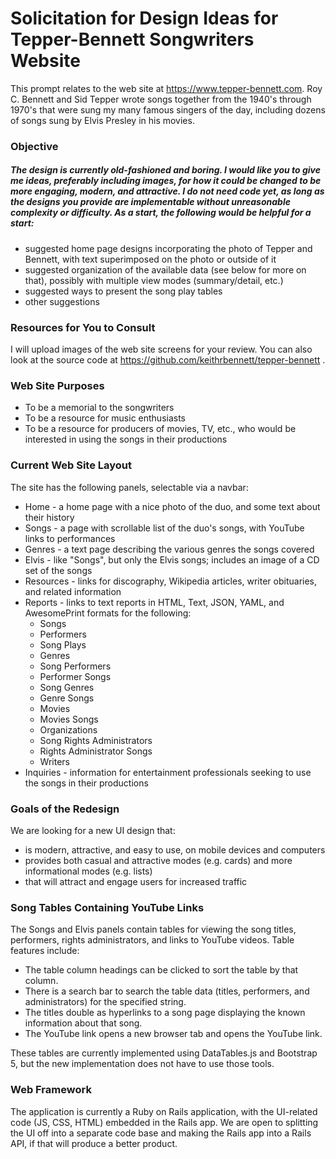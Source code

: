 # Solicitation for Design Ideas for Tepper-Bennett Songwriters Website

This prompt relates to the web site at https://www.tepper-bennett.com. Roy C. Bennett and Sid Tepper wrote songs together from the 1940's through 1970's that were sung my many famous singers of the day, including dozens of songs sung by Elvis Presley in his movies.

### Objective

##### The design is currently old-fashioned and boring. I would like you to give me ideas, preferably including images, for how it could be changed to be more engaging, modern, and attractive. I do not need code yet, as long as the designs you provide are implementable without unreasonable complexity or difficulty. As a start, the following would be helpful for a start:

* suggested home page designs incorporating the photo of Tepper and Bennett, with text superimposed on the photo or outside of it
* suggested organization of the available data (see below for more on that), possibly with multiple view modes (summary/detail, etc.)
* suggested ways to present the song play tables
* other suggestions

### Resources for You to Consult

I will upload images of the web site screens for your review. You can also look at the source code at https://github.com/keithrbennett/tepper-bennett .

### Web Site Purposes

* To be a memorial to the songwriters 
* To be a resource for music enthusiasts
* To be a resource for producers of movies, TV, etc., who would be interested in using the songs in their productions

### Current Web Site Layout

The site has the following panels, selectable via a navbar:

* Home - a home page with a nice photo of the duo, and some text about their history
* Songs - a page with scrollable list of the duo's songs, with YouTube links to performances
* Genres - a text page describing the various genres the songs covered
* Elvis - like "Songs", but only the Elvis songs; includes an image of a CD set of the songs
* Resources - links for discography, Wikipedia articles, writer obituaries, and related information
* Reports - links to text reports in HTML, Text, JSON, YAML, and AwesomePrint formats for the following:
    * Songs
    * Performers
    * Song Plays
    * Genres
    * Song Performers
    * Performer Songs
    * Song Genres
    * Genre Songs
    * Movies
    * Movies Songs
    * Organizations
    * Song Rights Administrators
    * Rights Administrator Songs
    * Writers
* Inquiries - information for entertainment professionals seeking to use the songs in their productions

### Goals of the Redesign

We are looking for a new UI design that:

* is modern, attractive, and easy to use, on mobile devices and computers
* provides both casual and attractive modes (e.g. cards) and more informational modes (e.g. lists)
* that will attract and engage users for increased traffic

### Song Tables Containing YouTube Links

The Songs and Elvis panels contain tables for viewing the song titles, performers, rights administrators, and links to YouTube videos. Table features include:

* The table column headings can be clicked to sort the table by that column.
* There is a search bar to search the table data (titles, performers, and administrators) for the specified string.
* The titles double as hyperlinks to a song page displaying the known information about that song.
* The YouTube link opens a new browser tab and opens the YouTube link.

These tables are currently implemented using DataTables.js and Bootstrap 5, but the new implementation does not have to use those tools.


### Web Framework

The application is currently a Ruby on Rails application, with the UI-related code (JS, CSS, HTML) embedded in the Rails app. We are open to splitting the UI off into a separate code base and making the Rails app into a Rails API, if that will produce a better product.

